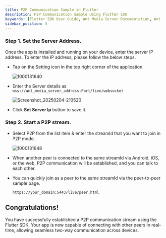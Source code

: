 ```yaml
---
title: P2P Communication Sample in Flutter
description: P2P Communication Sample Using Flutter SDK 
keywords: [Flutter SDK User Guide, Ant Media Server Documentation, Ant Media Server Tutorials]
sidebar_position: 5
---
```


### Step 1. Set the Server Address.
Once the app is installed and running on your device, enter the server IP address. To enter the IP address, please follow the below steps.

- Tap on the Setting icon in the top right corner of the application.
  
  ![1000131640](https://github.com/user-attachments/assets/0ee23ed3-62eb-4bd8-a2cd-55ffb5615e82)

- Enter the Server details as ```wss://ant_media_server_address:Port/live/websocket```

  ![Screenshot_20250204-210520](https://github.com/user-attachments/assets/acbc2006-746c-49a0-97b7-2803bb0129da)
 
- Click **Set Server Ip** button to save it.

### Step 2. Start a P2P stream.

- Select P2P from the list item & enter the streamId that you want to join in P2P mode.

  ![1000131648](https://github.com/user-attachments/assets/eb6c1e68-9ffa-4d47-9d88-4aae28f112a2)

- When another peer is connected to the same streamId via Android, iOS, or the web, P2P communication will be established, and you can talk to each other.

- You can quickly join as a peer to the same streamId via the peer-to-peer sample page.

  ```https://your_domain:5443/live/peer.html```


## Congratulations!

You have successfully established a P2P communication stream using the Flutter SDK. Your app is now capable of connecting with other peers in real-time, allowing seamless two-way communication across devices.